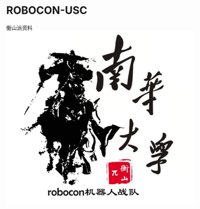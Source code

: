 # ROBOCON-USC
衡山派资料  
![](https://github.com/LI474525323/ROBOCON-USC/blob/master/QQ图片20200718225512.jpg)  
